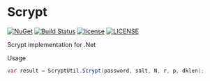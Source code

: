 Scrypt
=========
[![NuGet](https://img.shields.io/nuget/v/Norgerman.Cryptography.Scrypt.svg)](https://www.nuget.org/packages/Norgerman.Cryptography.Scrypt/)
[![Build Status](https://github.com/Norgerman/Scrypt/workflows/Build/badge.svg)](https://github.com/Norgerman/Scrypt/actions)
[![license](https://img.shields.io/github/license/mashape/apistatus.svg)](./LICENSE)
[![LICENSE](https://img.shields.io/badge/license-Anti%20996-blue.svg)](https://github.com/996icu/996.ICU/blob/master/LICENSE)


Scrypt implementation for .Net

Usage

```csharp
var result = ScryptUtil.Scrypt(password, salt, N, r, p, dklen);
```
